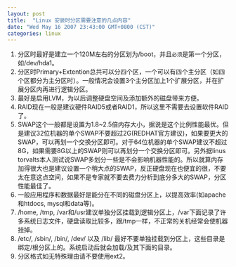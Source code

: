 ```yaml
---
layout: post
title:  "Linux 安装时分区需要注意的几点内容"
date: "Wed May 16 2007 23:43:00 GMT+0800 (CST)"
categories: linux
---
```


1. 分区时最好是建立一个120M左右的分区划为/boot，并且`必须`是第一个分区，如/dev/hda1。
2. 分区时Primary+Extention总共可以分四个区，一个可以有四个主分区（如四个区都分为主分区时）。一般情况会设置3个主分区加上1个扩展分区，并在扩展分区内再进行逻辑分区。
3. 最好是启用LVM，为以后调整硬盘空间及添加额外的磁盘带来方便。
4. RAID现在一般是建议硬件RAID5或者RAID1，所以这里不需要去设置软件RAID了。
5. SWAP这个一般都是设置为1.8~2.5倍内存大小，据说是这个比例性能最优。但是建议32位机器的单个SWAP不要超过2G(REDHAT官方建议)，如果要更大的SWAP，可以再划一个交换分区即可。对于64位机器的单个SWAP建议不超过8G，如果需要8G以上的SWAP则可以再划分一个交换分区即可。另外据linus torvalts本人测试说SWAP多划分一些是不会影响机器性能的。所以就算内存加得很大也是建议设置一个稍大点的SWAP，反正硬盘现在也便宜的很，不要太在意这点空间，如果不是专家就不要去费力分析到底分多大的SWAP，分区性能最佳了。
6. 一般应用程序和数据最好是能分在不同的磁盘分区上，以提高效率(如apache和htdocs, mysql和data等)。
7. /home, /tmp, /var和/usr建议单独分区挂载到逻辑分区上，/var下面记录了许多系统日志文件，硬盘读取比较多，跟/tmp一样，不正常的关机经常会使机器挂掉。
8. /etc/, /sbin/, /bin/, /dev/ 以及 /lib/ 最好不要单独挂载到分区上，这些目录是绑定/根分区上的。系统启动后就会加载/及其下面的目录。
9. 分区格式如无特殊理由请不要使用ext2。

